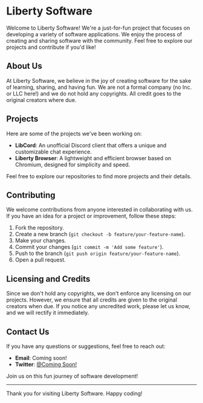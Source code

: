 # Liberty Software

Welcome to Liberty Software! We're a just-for-fun project that focuses on developing a variety of software applications. We enjoy the process of creating and sharing software with the community. Feel free to explore our projects and contribute if you'd like!

## About Us

At Liberty Software, we believe in the joy of creating software for the sake of learning, sharing, and having fun. We are not a formal company (no Inc. or LLC here!) and we do not hold any copyrights. All credit goes to the original creators where due.

## Projects

Here are some of the projects we've been working on:

- **LibCord**: An unofficial Discord client that offers a unique and customizable chat experience.
- **Liberty Browser**: A lightweight and efficient browser based on Chromium, designed for simplicity and speed.

Feel free to explore our repositories to find more projects and their details.

## Contributing

We welcome contributions from anyone interested in collaborating with us. If you have an idea for a project or improvement, follow these steps:

1. Fork the repository.
2. Create a new branch (`git checkout -b feature/your-feature-name`).
3. Make your changes.
4. Commit your changes (`git commit -m 'Add some feature'`).
5. Push to the branch (`git push origin feature/your-feature-name`).
6. Open a pull request.

## Licensing and Credits

Since we don't hold any copyrights, we don't enforce any licensing on our projects. However, we ensure that all credits are given to the original creators when due. If you notice any uncredited work, please let us know, and we will rectify it immediately.

## Contact Us

If you have any questions or suggestions, feel free to reach out:

- **Email**: Coming soon!
- **Twitter**: [@Coming Soon!](https://twitter.com/example)

Join us on this fun journey of software development!

---

Thank you for visiting Liberty Software. Happy coding!
